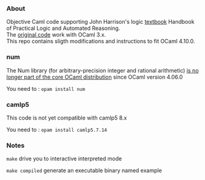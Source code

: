 ### About ###
Objective Caml code supporting John Harrison's logic [textbook](http://www.cambridge.org/9780521899574) Handbook of Practical Logic and Automated Reasoning.  
The [original code](https://www.cl.cam.ac.uk/~jrh13/atp) work with OCaml 3.x.  
This repo contains sligth modifications and instructions to fit OCaml 4.10.0.

### num ###

The Num library (for arbitrary-precision integer and rational arithmetic) [is no longer part of the core OCaml distribution](https://github.com/ocaml/opam-repository/pull/10116) since OCaml version 4.06.0

You need to : `opam install num`

### camlp5

This code is not yet compatible with camlp5 8.x

You need to : `opam install camlp5.7.14`

### Notes ###

`make` drive you to interactive interpreted mode

`make compiled` generate an executable binary named example 


  